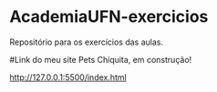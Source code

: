 # AcademiaUFN-exercicios
Repositório para os exercícios das aulas.

#Link do meu site Pets Chiquita, em construção!

http://127.0.0.1:5500/index.html



